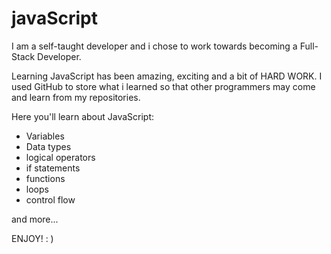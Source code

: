 # javaScript 

I am a self-taught developer and i chose to work towards becoming a Full-Stack Developer.

Learning JavaScript has been amazing, exciting and a bit of HARD WORK. 
I used GitHub to store what i learned so that other programmers may come and learn from my repositories.

Here you'll learn about JavaScript:

- Variables
- Data types
- logical operators
- if statements
- functions
- loops
- control flow



and more...


ENJOY! : )
